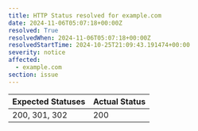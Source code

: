 ```yaml
---
title: HTTP Status resolved for example.com
date: 2024-11-06T05:07:18+00:00Z
resolved: True
resolvedWhen: 2024-11-06T05:07:18+00:00Z
resolvedStartTime: 2024-10-25T21:09:43.191474+00:00
severity: notice
affected:
  - example.com
section: issue
---
```


| Expected Statuses | Actual Status  |
|-------------------|----------------|
| 200, 301, 302 | 200 |
